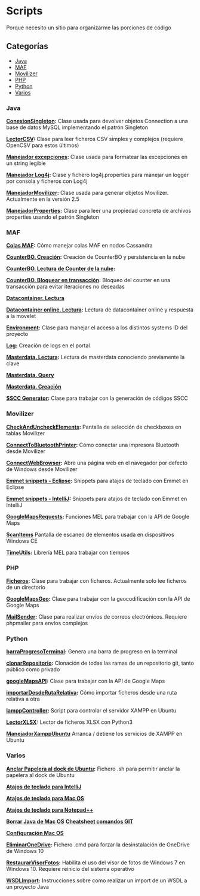 # Scripts
Porque necesito un sitio para organizarme las porciones de código

## Categorías
- [Java](#java)
- [MAF](#maf)
- [Movilizer](#movilizer)
- [PHP](#php)
- [Python](#python)
- [Varios](#varios)

### Java
__[ConexionSingleton](/scripts/java/ConexionSingleton.java):__ Clase usada para devolver objetos Connection a una base de datos MySQL implementando el patrón Singleton

__[LectorCSV](/scripts/java/LectorCSV.java):__ Clase para leer ficheros CSV simples y complejos (requiere OpenCSV para estos últimos)

__[Manejador excepciones](/scripts/java/ManejadorExcepciones.java):__ Clase usada para formatear las excepciones en un string legible

__[Manejador Log4j](/scripts/java/ManejadorLog4j):__ Clase y fichero log4j.properties para manejar un logger por consola y ficheros con Log4j

__[ManejadorMovilizer](/scripts/java/ManejadorMovilizer.java):__ Clase usada para generar objetos Movilizer. Actualmente en la versión 2.5

__[ManejadorProperties](/scripts/java/ManejadorProperties.java):__ Clase para leer una propiedad concreta de archivos properties usando el patrón Singleton

### MAF
__[Colas MAF](/scripts/maf/manejadorColasMAF.groovy):__ Cómo manejar colas MAF en nodos Cassandra

__[CounterBO. Creación](/scripts/maf/creacionCounterBO.groovy):__ Creación de CounterBO y persistencia en la nube

__[CounterBO. Lectura de Counter de la nube](/scripts/maf/lecturaCounterBO.groovy):__ 

__[CounterBO. Bloquear en transacción](/scripts/maf/counterBloqueado.groovy):__ Bloqueo del counter en una transacción para evitar iteraciones no deseadas

__[Datacontainer. Lectura](/scripts/maf/lecturaDatacontainer.groovy)__ 

__[Datacontainer online. Lectura](/scripts/maf/lecturaDatacontainerOnline.groovy):__ Lectura de datacontainer online y respuesta a la movelet

__[Environment](/scripts/maf/Environment.groovy):__ Clase para manejar el acceso a los distintos systems ID del proyecto

__[Log](/scripts/maf/log.groovy):__ Creación de logs en el portal

__[Masterdata. Lectura](/scripts/maf/lecturaMasterdata.groovy):__ Lectura de masterdata conociendo previamente la clave

__[Masterdata. Query](/scripts/maf/queryMasterdata.groovy)__

__[Masterdata. Creación](/scripts/maf/creacionMasterdata.groovy)__

__[SSCC Generator](/scripts/maf/ssccGenerator.groovy):__ Clase para trabajar con la generación de códigos SSCC

### Movilizer
__[CheckAndUncheckElements](/scripts/movilizer/CheckAndUncheckElements.mxml):__ Pantalla de selección de checkboxes en tablas Movilizer

__[ConnectToBluetoothPrinter](/scripts/movilizer/ConnectToBluetoothPrinter.mxml):__ Cómo conectar una impresora Bluetooth desde Movilizer

__[ConnectWebBrowser](/scripts/movilizer/ConnectWebBrowser.mxml):__ Abre una página web en el navegador por defecto de Windows desde Movilizer

__[Emmet snippets - Eclipse](/scripts/movilizer/movilizerEmmetSnippets.xml):__ Snippets para atajos de teclado con Emmet en Eclipse

__[Emmet snippets - IntelliJ](/scripts/movilizer/movilizerEmmetSnippetsIntelliJ.xml):__ Snippets para atajos de teclado con Emmet en IntelliJ

__[GoogleMapsRequests](/scripts/movilizer/GoogleMapsRequests.mxml):__ Funciones MEL para trabajar con la API de Google Maps

__[ScanItems](/scripts/movilizer/ScanItems.mxml)__ Pantalla de escaneo de elementos usada en dispositivos Windows CE

__[TimeUtils](/scripts/movilizer/TimeUtils.mxml):__ Librería MEL para trabajar con tiempos

### PHP
__[Ficheros](/scripts/php/Ficheros.php):__ Clase para trabajar con ficheros. Actualmente solo lee ficheros de un directorio

__[GoogleMapsGeo](/scripts/php/GoogleMapsGeo.php):__ Clase para trabajar con la geocodificación con la API de Google Maps

__[MailSender](/scripts/php/MailSender.php):__ Clase para realizar envíos de correos electrónicos. Requiere phpmailer para envíos complejos

### Python
__[barraProgresoTerminal](/scripts/python/barraProgresoTerminal.py):__ Genera una barra de progreso en la terminal

__[clonarRepositorio](/scripts/python/clonarRepositorio.py):__ Clonación de todas las ramas de un repositorio git, tanto público como privado

__[googleMapsAPI](/scripts/python/googleMapsAPI.py):__ Clase para trabajar con la API de Google Maps

__[importarDesdeRutaRelativa](/scripts/python/importFromRelativePath.py):__ Cómo importar ficheros desde una ruta relativa a otra

__[lamppController](/scripts/python/lamppController.py):__ Script para controlar el servidor XAMPP en Ubuntu

__[LectorXLSX](/scripts/python/LectorXLSX.py):__ Lector de ficheros XLSX con Python3

__[ManejadorXamppUbuntu](/scripts/python/manejadorXamppUbuntu.py)__ Arranca / detiene los servicios de XAMPP en Ubuntu

### Varios
__[Anclar Papelera al dock de Ubuntu](/scripts/varios/PapeleraDockUbuntu.sh):__ Fichero .sh para permitir anclar la papelera al dock de Ubuntu

__[Atajos de teclado para IntelliJ](/scripts/varios/intellij-shortcuts.md)__

__[Atajos de teclado para Mac OS](/scripts/varios/shortcurtsMacOS.md)__

__[Atajos de teclado para Notepad++](/scripts/varios/atajosNotepad++.md)__

__[Borrar Java de Mac OS](/scripts/varios/removeJavaFromMacOS.md)__
__[Cheatsheet comandos GIT](/scripts/varios/cheatsheetGit.md)__

__[Configuración Mac OS](/scripts/varios/Configuración%20Mac%20OS.md)__

__[EliminarOneDrive](/scripts/varios/eliminarOneDrive.cmd):__ Fichero .cmd para forzar la desinstalación de OneDrive de Windows 10

__[RestaurarVisorFotos](/scripts/varios/restaurarVisorFotos.reg):__ Habilita el uso del visor de fotos de Windows 7 en Windows 10. Requiere reinicio del sistema operativo

__[WSDLImport](/scripts/varios/wsimport.md):__ Instrucciones sobre como realizar un import de un WSDL a un proyecto Java
